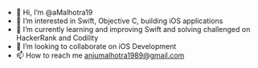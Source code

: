 - 👋 Hi, I’m @aMalhotra19
- 👀 I’m interested in Swift, Objective C, building iOS applications
- 🌱 I’m currently learning and improving Swift and solving challenged on HackerRank and Codility
- 💞️ I’m looking to collaborate on iOS Development
- 📫 How to reach me anjumalhotra1989@gmail.com

<!---
aMalhotra19/aMalhotra19 is a ✨ special ✨ repository because its `README.md` (this file) appears on your GitHub profile.
You can click the Preview link to take a look at your changes.
--->
